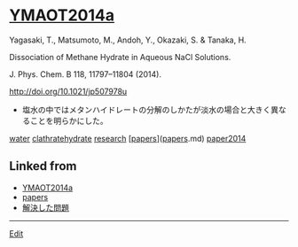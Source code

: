 # [YMAOT2014a](YMAOT2014a.md)

Yagasaki, T., Matsumoto, M., Andoh, Y., Okazaki, S. & Tanaka, H.

Dissociation of Methane Hydrate in Aqueous NaCl Solutions. 

J. Phys. Chem. B 118, 11797–11804 (2014).

http://doi.org/10.1021/jp507978u


* 塩水の中ではメタンハイドレートの分解のしかたが淡水の場合と大きく異なることを明らかにした。

[](https://youtu.be/fHOW7epIoZc)

[](https://youtu.be/mlZGZKWy-6Q)

[water](water.md) [clathratehydrate](clathratehydrate.md) [research](research.md) [[papers](papers.md)]([papers](papers.md).md) [paper2014](paper2014.md) 


## Linked from

* [YMAOT2014a](YMAOT2014a.md)
* [papers](papers.md)
* [解決した問題](解決した問題.md)


----
[Edit](https://github.com/vitroid/vitroid.github.io/edit/master/MD/YMAOT2014a.md)
